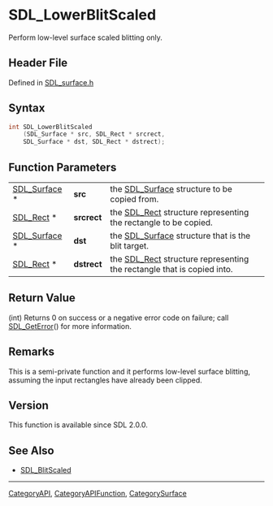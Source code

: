 # SDL_LowerBlitScaled

Perform low-level surface scaled blitting only.

## Header File

Defined in [SDL_surface.h](https://github.com/libsdl-org/SDL/blob/SDL2/include/SDL_surface.h)

## Syntax

```c
int SDL_LowerBlitScaled
    (SDL_Surface * src, SDL_Rect * srcrect,
    SDL_Surface * dst, SDL_Rect * dstrect);
```

## Function Parameters

|                              |             |                                                                                    |
| ---------------------------- | ----------- | ---------------------------------------------------------------------------------- |
| [SDL_Surface](SDL_Surface) * | **src**     | the [SDL_Surface](SDL_Surface) structure to be copied from.                        |
| [SDL_Rect](SDL_Rect) *       | **srcrect** | the [SDL_Rect](SDL_Rect) structure representing the rectangle to be copied.        |
| [SDL_Surface](SDL_Surface) * | **dst**     | the [SDL_Surface](SDL_Surface) structure that is the blit target.                  |
| [SDL_Rect](SDL_Rect) *       | **dstrect** | the [SDL_Rect](SDL_Rect) structure representing the rectangle that is copied into. |

## Return Value

(int) Returns 0 on success or a negative error code on failure; call
[SDL_GetError](SDL_GetError)() for more information.

## Remarks

This is a semi-private function and it performs low-level surface blitting,
assuming the input rectangles have already been clipped.

## Version

This function is available since SDL 2.0.0.

## See Also

- [SDL_BlitScaled](SDL_BlitScaled)






----
[CategoryAPI](CategoryAPI), [CategoryAPIFunction](CategoryAPIFunction), [CategorySurface](CategorySurface)

